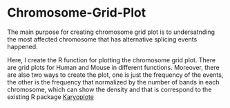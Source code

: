 # Chromosome-Grid-Plot

The main purpose for creating chromosome grid plot is to undersatnding the most affected chromosome that has alternative splicing events happened.

Here, I create the R function for plotting the chromosome grid plot. There are grid plots for Human and Mouse in different functions. Moreover, there are also two ways to create the plot, one is just the frequency of the events, the other is the frequency that normalized by the number of bands in each chromosome, which can show the density and that is correspond to the existing R package [Karyoplote](https://github.com/bernatgel/karyoploteR)

##
